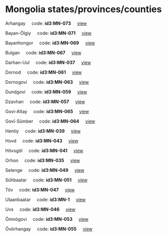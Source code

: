 # Mongolia states/provinces/counties
Arhangay&nbsp;&nbsp;&nbsp;&nbsp;&nbsp;code: **id3:MN-073**&nbsp;&nbsp;&nbsp;&nbsp;&nbsp;[view](../export/geojson/medium/id3/mn/073.geojson)&nbsp;&nbsp;&nbsp;&nbsp;&nbsp;


Bayan-Ölgiy&nbsp;&nbsp;&nbsp;&nbsp;&nbsp;code: **id3:MN-071**&nbsp;&nbsp;&nbsp;&nbsp;&nbsp;[view](../export/geojson/medium/id3/mn/071.geojson)&nbsp;&nbsp;&nbsp;&nbsp;&nbsp;


Bayanhongor&nbsp;&nbsp;&nbsp;&nbsp;&nbsp;code: **id3:MN-069**&nbsp;&nbsp;&nbsp;&nbsp;&nbsp;[view](../export/geojson/medium/id3/mn/069.geojson)&nbsp;&nbsp;&nbsp;&nbsp;&nbsp;


Bulgan&nbsp;&nbsp;&nbsp;&nbsp;&nbsp;code: **id3:MN-067**&nbsp;&nbsp;&nbsp;&nbsp;&nbsp;[view](../export/geojson/medium/id3/mn/067.geojson)&nbsp;&nbsp;&nbsp;&nbsp;&nbsp;


Darhan-Uul&nbsp;&nbsp;&nbsp;&nbsp;&nbsp;code: **id3:MN-037**&nbsp;&nbsp;&nbsp;&nbsp;&nbsp;[view](../export/geojson/medium/id3/mn/037.geojson)&nbsp;&nbsp;&nbsp;&nbsp;&nbsp;


Dornod&nbsp;&nbsp;&nbsp;&nbsp;&nbsp;code: **id3:MN-061**&nbsp;&nbsp;&nbsp;&nbsp;&nbsp;[view](../export/geojson/medium/id3/mn/061.geojson)&nbsp;&nbsp;&nbsp;&nbsp;&nbsp;


Dornogovi&nbsp;&nbsp;&nbsp;&nbsp;&nbsp;code: **id3:MN-063**&nbsp;&nbsp;&nbsp;&nbsp;&nbsp;[view](../export/geojson/medium/id3/mn/063.geojson)&nbsp;&nbsp;&nbsp;&nbsp;&nbsp;


Dundgovi&nbsp;&nbsp;&nbsp;&nbsp;&nbsp;code: **id3:MN-059**&nbsp;&nbsp;&nbsp;&nbsp;&nbsp;[view](../export/geojson/medium/id3/mn/059.geojson)&nbsp;&nbsp;&nbsp;&nbsp;&nbsp;


Dzavhan&nbsp;&nbsp;&nbsp;&nbsp;&nbsp;code: **id3:MN-057**&nbsp;&nbsp;&nbsp;&nbsp;&nbsp;[view](../export/geojson/medium/id3/mn/057.geojson)&nbsp;&nbsp;&nbsp;&nbsp;&nbsp;


Govi-Altay&nbsp;&nbsp;&nbsp;&nbsp;&nbsp;code: **id3:MN-065**&nbsp;&nbsp;&nbsp;&nbsp;&nbsp;[view](../export/geojson/medium/id3/mn/065.geojson)&nbsp;&nbsp;&nbsp;&nbsp;&nbsp;


Govĭ-Sümber&nbsp;&nbsp;&nbsp;&nbsp;&nbsp;code: **id3:MN-064**&nbsp;&nbsp;&nbsp;&nbsp;&nbsp;[view](../export/geojson/medium/id3/mn/064.geojson)&nbsp;&nbsp;&nbsp;&nbsp;&nbsp;


Hentiy&nbsp;&nbsp;&nbsp;&nbsp;&nbsp;code: **id3:MN-039**&nbsp;&nbsp;&nbsp;&nbsp;&nbsp;[view](../export/geojson/medium/id3/mn/039.geojson)&nbsp;&nbsp;&nbsp;&nbsp;&nbsp;


Hovd&nbsp;&nbsp;&nbsp;&nbsp;&nbsp;code: **id3:MN-043**&nbsp;&nbsp;&nbsp;&nbsp;&nbsp;[view](../export/geojson/medium/id3/mn/043.geojson)&nbsp;&nbsp;&nbsp;&nbsp;&nbsp;


Hövsgöl&nbsp;&nbsp;&nbsp;&nbsp;&nbsp;code: **id3:MN-041**&nbsp;&nbsp;&nbsp;&nbsp;&nbsp;[view](../export/geojson/medium/id3/mn/041.geojson)&nbsp;&nbsp;&nbsp;&nbsp;&nbsp;


Orhon&nbsp;&nbsp;&nbsp;&nbsp;&nbsp;code: **id3:MN-035**&nbsp;&nbsp;&nbsp;&nbsp;&nbsp;[view](../export/geojson/medium/id3/mn/035.geojson)&nbsp;&nbsp;&nbsp;&nbsp;&nbsp;


Selenge&nbsp;&nbsp;&nbsp;&nbsp;&nbsp;code: **id3:MN-049**&nbsp;&nbsp;&nbsp;&nbsp;&nbsp;[view](../export/geojson/medium/id3/mn/049.geojson)&nbsp;&nbsp;&nbsp;&nbsp;&nbsp;


Sühbaatar&nbsp;&nbsp;&nbsp;&nbsp;&nbsp;code: **id3:MN-051**&nbsp;&nbsp;&nbsp;&nbsp;&nbsp;[view](../export/geojson/medium/id3/mn/051.geojson)&nbsp;&nbsp;&nbsp;&nbsp;&nbsp;


Töv&nbsp;&nbsp;&nbsp;&nbsp;&nbsp;code: **id3:MN-047**&nbsp;&nbsp;&nbsp;&nbsp;&nbsp;[view](../export/geojson/medium/id3/mn/047.geojson)&nbsp;&nbsp;&nbsp;&nbsp;&nbsp;


Ulaanbaatar&nbsp;&nbsp;&nbsp;&nbsp;&nbsp;code: **id3:MN-1**&nbsp;&nbsp;&nbsp;&nbsp;&nbsp;[view](../export/geojson/medium/id3/mn/1.geojson)&nbsp;&nbsp;&nbsp;&nbsp;&nbsp;


Uvs&nbsp;&nbsp;&nbsp;&nbsp;&nbsp;code: **id3:MN-046**&nbsp;&nbsp;&nbsp;&nbsp;&nbsp;[view](../export/geojson/medium/id3/mn/046.geojson)&nbsp;&nbsp;&nbsp;&nbsp;&nbsp;


Ömnögovi&nbsp;&nbsp;&nbsp;&nbsp;&nbsp;code: **id3:MN-053**&nbsp;&nbsp;&nbsp;&nbsp;&nbsp;[view](../export/geojson/medium/id3/mn/053.geojson)&nbsp;&nbsp;&nbsp;&nbsp;&nbsp;


Övörhangay&nbsp;&nbsp;&nbsp;&nbsp;&nbsp;code: **id3:MN-055**&nbsp;&nbsp;&nbsp;&nbsp;&nbsp;[view](../export/geojson/medium/id3/mn/055.geojson)&nbsp;&nbsp;&nbsp;&nbsp;&nbsp;

